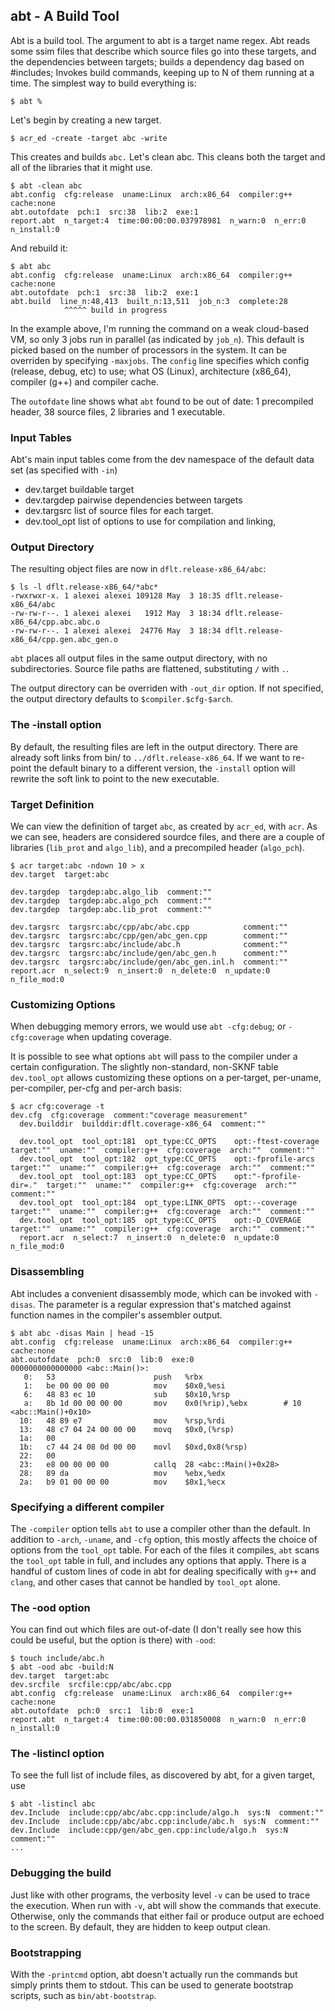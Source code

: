 ## abt - A Build Tool

Abt is a build tool. The argument to abt is a target name regex.
Abt reads some ssim files that describe which source files go into 
these targets, and the dependencies between targets;
builds a dependency dag based on #includes; Invokes build commands,
keeping up to N of them running at a time.
The simplest way to build everything is:

    $ abt %

Let's begin by creating a new target.

    $ acr_ed -create -target abc -write

This creates and builds `abc.` Let's clean abc. This cleans both the target
and all of the libraries that it might use. 

    $ abt -clean abc
    abt.config  cfg:release  uname:Linux  arch:x86_64  compiler:g++  cache:none
    abt.outofdate  pch:1  src:38  lib:2  exe:1
    report.abt  n_target:4  time:00:00:00.037978981  n_warn:0  n_err:0  n_install:0

And rebuild it:

    $ abt abc
    abt.config  cfg:release  uname:Linux  arch:x86_64  compiler:g++  cache:none
    abt.outofdate  pch:1  src:38  lib:2  exe:1
    abt.build  line_n:48,413  built_n:13,511  job_n:3  complete:28
                ^^^^^ build in progress

In the example above, I'm running the command on a weak cloud-based VM,
so only 3 jobs run in parallel (as indicated by `job_n`). This default is picked
based on the number of processors in the system. It can be overriden by specifying `-maxjobs`.
The `config` line specifies
which config (release, debug, etc) to use; what OS (Linux), architecture (x86_64),
compiler (g++) and compiler cache.

The `outofdate` line shows what `abt` found to be out of date: 1 precompiled header,
38 source files, 2 libraries and 1 executable.

### Input Tables

Abt's main input tables come from the dev namespace of the default data set
(as specified with `-in`)

* dev.target         buildable target
* dev.targdep        pairwise dependencies between targets
* dev.targsrc        list of source files for each target.
* dev.tool_opt       list of options to use for compilation and linking,

### Output Directory

The resulting object files are now in `dflt.release-x86_64/abc`:

    $ ls -l dflt.release-x86_64/*abc*
    -rwxrwxr-x. 1 alexei alexei 109128 May  3 18:35 dflt.release-x86_64/abc
    -rw-rw-r--. 1 alexei alexei   1912 May  3 18:34 dflt.release-x86_64/cpp.abc.abc.o
    -rw-rw-r--. 1 alexei alexei  24776 May  3 18:34 dflt.release-x86_64/cpp.gen.abc_gen.o

`abt` places all output files in the same output directory, with no subdirectories.
Source file paths are flattened, substituting `/` with `.`.

The output directory can be overriden with `-out_dir` option. If not specified, the output
directory defaults to `$compiler.$cfg-$arch`.

### The -install option

By default, the resulting files are left in the output directory.
There are already soft links from bin/ to `../dflt.release-x86_64`. If we want to re-point the default
binary to a different version, the `-install` option will rewrite the soft link to point 
to the new executable. 

### Target Definition

We can view the definition of target `abc`, as created by `acr_ed`, with `acr`.
As we can see, headers are considered sourdce files, and there are a couple of libraries
(`lib_prot` and `algo_lib`), and a precompiled header (`algo_pch`).

    $ acr target:abc -ndown 10 > x
    dev.target  target:abc

    dev.targdep  targdep:abc.algo_lib  comment:""
    dev.targdep  targdep:abc.algo_pch  comment:""
    dev.targdep  targdep:abc.lib_prot  comment:""

    dev.targsrc  targsrc:abc/cpp/abc/abc.cpp            comment:""
    dev.targsrc  targsrc:abc/cpp/gen/abc_gen.cpp        comment:""
    dev.targsrc  targsrc:abc/include/abc.h              comment:""
    dev.targsrc  targsrc:abc/include/gen/abc_gen.h      comment:""
    dev.targsrc  targsrc:abc/include/gen/abc_gen.inl.h  comment:""
    report.acr  n_select:9  n_insert:0  n_delete:0  n_update:0  n_file_mod:0

### Customizing Options

When debugging memory errors, we would use `abt -cfg:debug`; or 
`-cfg:coverage` when updating coverage.

It is possible to see what options `abt` will pass to the compiler under a certain configuration.
The slightly non-standard, non-SKNF table `dev.tool_opt` allows customizing these options
on a per-target, per-uname, per-compiler, per-cfg and per-arch basis:

    $ acr cfg:coverage -t
    dev.cfg  cfg:coverage  comment:"coverage measurement"
      dev.builddir  builddir:dflt.coverage-x86_64  comment:""

      dev.tool_opt  tool_opt:181  opt_type:CC_OPTS    opt:-ftest-coverage    target:""  uname:""  compiler:g++  cfg:coverage  arch:""  comment:""
      dev.tool_opt  tool_opt:182  opt_type:CC_OPTS    opt:-fprofile-arcs     target:""  uname:""  compiler:g++  cfg:coverage  arch:""  comment:""
      dev.tool_opt  tool_opt:183  opt_type:CC_OPTS    opt:"-fprofile-dir=."  target:""  uname:""  compiler:g++  cfg:coverage  arch:""  comment:""
      dev.tool_opt  tool_opt:184  opt_type:LINK_OPTS  opt:--coverage         target:""  uname:""  compiler:g++  cfg:coverage  arch:""  comment:""
      dev.tool_opt  tool_opt:185  opt_type:CC_OPTS    opt:-D_COVERAGE        target:""  uname:""  compiler:g++  cfg:coverage  arch:""  comment:""
      report.acr  n_select:7  n_insert:0  n_delete:0  n_update:0  n_file_mod:0
  
### Disassembling

Abt includes a convenient disassembly mode, which can be invoked with `-disas`.
The parameter is a regular expression that's matched against function names in the 
compiler's assembler output.

    $ abt abc -disas Main | head -15
    abt.config  cfg:release  uname:Linux  arch:x86_64  compiler:g++  cache:none
    abt.outofdate  pch:0  src:0  lib:0  exe:0
    0000000000000000 <abc::Main()>:
       0:	53                   	push   %rbx
       1:	be 00 00 00 00       	mov    $0x0,%esi
       6:	48 83 ec 10          	sub    $0x10,%rsp
       a:	8b 1d 00 00 00 00    	mov    0x0(%rip),%ebx        # 10 <abc::Main()+0x10>
      10:	48 89 e7             	mov    %rsp,%rdi
      13:	48 c7 04 24 00 00 00 	movq   $0x0,(%rsp)
      1a:	00 
      1b:	c7 44 24 08 0d 00 00 	movl   $0xd,0x8(%rsp)
      22:	00 
      23:	e8 00 00 00 00       	callq  28 <abc::Main()+0x28>
      28:	89 da                	mov    %ebx,%edx
      2a:	b9 01 00 00 00       	mov    $0x1,%ecx

### Specifying a different compiler

The `-compiler` option tells `abt` to use a compiler other than the default. In addition
to `-arch`, `-uname`, and `-cfg` option, this mostly affects the choice of options from the `tool_opt` 
table. For each of the files it compiles, `abt` scans the `tool_opt` table in full, and includes
any options that apply. There is a handful of custom lines of code in abt for dealing specifically
with `g++` and `clang`, and other cases that cannot be handled by `tool_opt` alone.

### The -ood option

You can find out which files are out-of-date (I don't really see how this could be useful,
but the option is there) with `-ood`:

    $ touch include/abc.h
    $ abt -ood abc -build:N
    dev.target  target:abc
    dev.srcfile  srcfile:cpp/abc/abc.cpp
    abt.config  cfg:release  uname:Linux  arch:x86_64  compiler:g++  cache:none
    abt.outofdate  pch:0  src:1  lib:0  exe:1
    report.abt  n_target:4  time:00:00:00.031850008  n_warn:0  n_err:0  n_install:0

### The -listincl option

To see the full list of include files, as discovered by abt, for a given target, use

    $ abt -listincl abc 
    dev.Include  include:cpp/abc/abc.cpp:include/algo.h  sys:N  comment:""
    dev.Include  include:cpp/abc/abc.cpp:include/abc.h  sys:N  comment:""
    dev.Include  include:cpp/gen/abc_gen.cpp:include/algo.h  sys:N  comment:""
    ...

### Debugging the build

Just like with other programs, the verbosity level `-v` can be used to trace the execution.
When run with `-v`, abt will show the commands that execute. Otherwise, only the commands that
either fail or produce output are echoed to the screen. By default, they are hidden to keep output
clean.

### Bootstrapping

With the `-printcmd` option, abt doesn't actually run the commands but simply prints them to 
stdout. This can be used to generate bootstrap scripts, such as `bin/abt-bootstrap`. 

